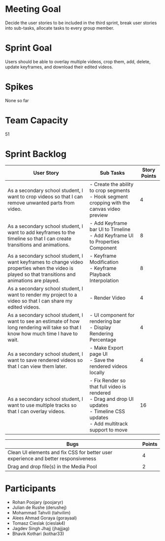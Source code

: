 # Meeting Goal

Decide the user stories to be included in the third sprint, break user stories into sub-tasks, allocate tasks to every group member.

# Sprint Goal

Users should be able to overlay multiple videos, crop them, add, delete, update keyframes, and download their edited videos.

# Spikes

None so far

# Team Capacity

51

# Sprint Backlog

| User Story | Sub Tasks  | Story Points |
| ------------------------------------------------------------------------------------------------------------------------------- | ----------------------------------------------------------------------------------------------------------------------- | ------------ |
| As a secondary school student, I want to crop videos so that I can remove unwanted parts from video.  | - Create the ability to crop segments</br> - Hook segment cropping with the canvas video preview | 4  |
| As a secondary school student, I want to add keyframes to the timeline so that I can create transitions and animations.  | - Add Keyframe bar UI to Timeline <br/> - Add Keyframe UI to Properties Component | 8 |
| As a secondary school student, I want keyframes to change video properties when the video is played so that transitions and animations are played.   | - Keyframe Modification <br/> - Keyframe Playback Interpolation | 8  |
| As a secondary school student, I want to render my project to a video so that I can share my edited videos.   | - Render Video | 4 |
| As a secondary school student, I want to see an estimate of how long rendering will take so that I know how much time I have to wait.  | - UI component for rendering bar <br/> - Display Rendering Percentage  | 4  |
| As a secondary school student, I want to save rendered videos so that I can view them later.  | - Make Export page UI <br/> - Save the rendered videos locally | 4  |
| As a secondary school student, I want to use multiple tracks so that I can overlay videos. | - Fix Render so that full video is rendered <br/> - Drag and drop UI updates <br/> - Timeline CSS updates <br/> - Add multitrack support to move | 16 |

| Bugs | Points | 
| --- | --- |
| Clean UI elements and fix CSS for better user experience and better responsiveness | 4 |
| Drag and drop file(s) in the Media Pool | 2 |


# Participants

- Rohan Poojary (poojaryr)
- Julian de Rushe (derushej)
- Mohammad Tahvili (tahvilim)
- Alees Ahmad Goraya (gorayaal)
- Tomasz Cieslak (cieslak4)
- Jagdev Singh Jhajj (jhajjjag)
- Bhavik Kothari (kothar33)
